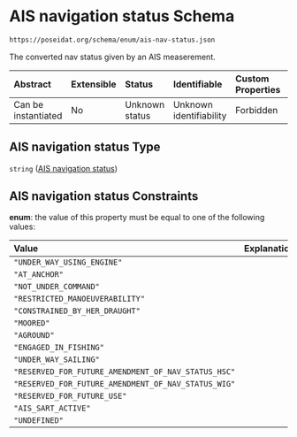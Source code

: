 # AIS navigation status Schema

```txt
https://poseidat.org/schema/enum/ais-nav-status.json
```

The converted nav status given by an AIS measerement.

| Abstract            | Extensible | Status         | Identifiable            | Custom Properties | Additional Properties | Access Restrictions | Defined In                                                                     |
| :------------------ | :--------- | :------------- | :---------------------- | :---------------- | :-------------------- | :------------------ | :----------------------------------------------------------------------------- |
| Can be instantiated | No         | Unknown status | Unknown identifiability | Forbidden         | Allowed               | none                | [ais-nav-status.json](schemas/enum/ais-nav-status.json "open original schema") |

## AIS navigation status Type

`string` ([AIS navigation status](ais-nav-status.md))

## AIS navigation status Constraints

**enum**: the value of this property must be equal to one of the following values:

| Value                                               | Explanation |
| :-------------------------------------------------- | :---------- |
| `"UNDER_WAY_USING_ENGINE"`                          |             |
| `"AT_ANCHOR"`                                       |             |
| `"NOT_UNDER_COMMAND"`                               |             |
| `"RESTRICTED_MANOEUVERABILITY"`                     |             |
| `"CONSTRAINED_BY_HER_DRAUGHT"`                      |             |
| `"MOORED"`                                          |             |
| `"AGROUND"`                                         |             |
| `"ENGAGED_IN_FISHING"`                              |             |
| `"UNDER_WAY_SAILING"`                               |             |
| `"RESERVED_FOR_FUTURE_AMENDMENT_OF_NAV_STATUS_HSC"` |             |
| `"RESERVED_FOR_FUTURE_AMENDMENT_OF_NAV_STATUS_WIG"` |             |
| `"RESERVED_FOR_FUTURE_USE"`                         |             |
| `"AIS_SART_ACTIVE"`                                 |             |
| `"UNDEFINED"`                                       |             |
